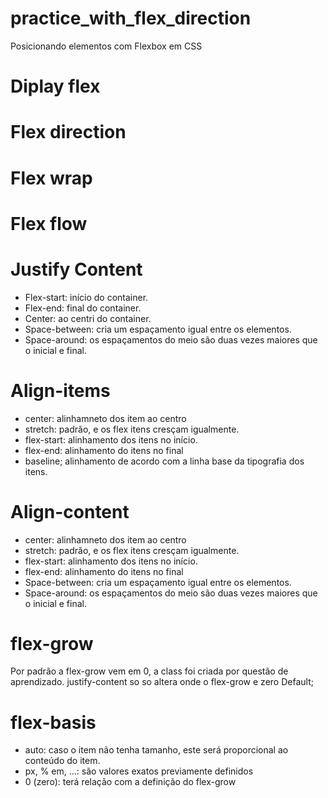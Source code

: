 # practice_with_flex_direction
Posicionando elementos com Flexbox em CSS

# Diplay flex

# Flex direction

# Flex wrap

# Flex flow

# Justify Content

* Flex-start: início do container.
* Flex-end: final do container.
* Center: ao centri do container.
* Space-between: cria um espaçamento igual entre os elementos.
* Space-around: os espaçamentos do meio são duas vezes maiores que o inicial e final.


# Align-items
* center: alinhamneto dos item ao centro
* stretch: padrão, e os flex itens cresçam igualmente.
* flex-start: alinhamento dos itens no início.
* flex-end: alinhamento do itens no final
* baseline; alinhamento de acordo com a linha base da tipografia dos itens.

# Align-content

* center: alinhamneto dos item ao centro
* stretch: padrão, e os flex itens cresçam igualmente.
* flex-start: alinhamento dos itens no início.
* flex-end: alinhamento do itens no final
* Space-between: cria um espaçamento igual entre os elementos.
* Space-around: os espaçamentos do meio são duas vezes maiores que o inicial e final.

# flex-grow

Por padrão a flex-grow vem em 0, a class foi criada por questão de aprendizado.
justify-content so so altera onde o flex-grow e zero Default;

# flex-basis

* auto: caso o item não tenha tamanho, este será proporcional ao conteúdo do item.
* px, % em, ...: são valores exatos previamente definidos
* 0 (zero): terá relação com a definição do flex-grow





